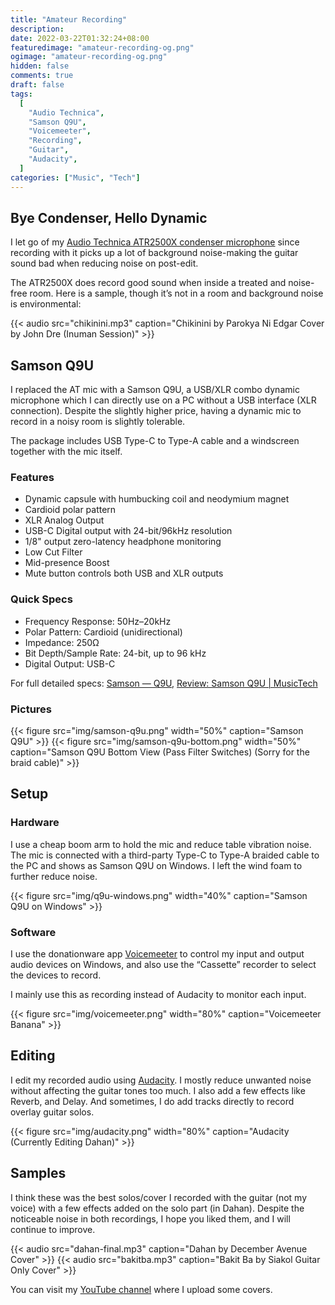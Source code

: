 ```yaml
---
title: "Amateur Recording"
description:
date: 2022-03-22T01:32:24+08:00
featuredimage: "amateur-recording-og.png"
ogimage: "amateur-recording-og.png"
hidden: false
comments: true
draft: false
tags:
  [
    "Audio Technica",
    "Samson Q9U",
    "Voicemeeter",
    "Recording",
    "Guitar",
    "Audacity",
  ]
categories: ["Music", "Tech"]
---
```


## Bye Condenser, Hello Dynamic

I let go of my [Audio Technica ATR2500X condenser microphone](https://reddavid.me/mobile-game-streaming/#hardware) since recording with it picks up a lot of background noise-making the guitar sound bad when reducing noise on post-edit.

The ATR2500X does record good sound when inside a treated and noise-free room. Here is a sample, though it’s not in a room and background noise is environmental:

{{< audio src="chikinini.mp3" caption="Chikinini by Parokya Ni Edgar Cover by John Dre (Inuman Session)" >}}

## Samson Q9U

I replaced the AT mic with a Samson Q9U, a USB/XLR combo dynamic microphone which I can directly use on a PC without a USB interface (XLR connection). Despite the slightly higher price, having a dynamic mic to record in a noisy room is slightly tolerable.

The package includes USB Type-C to Type-A cable and a windscreen together with the mic itself.

### Features

- Dynamic capsule with humbucking coil and neodymium magnet
- Cardioid polar pattern
- XLR Analog Output
- USB-C Digital output with 24-bit/96kHz resolution
- 1/8" output zero-latency headphone monitoring
- Low Cut Filter
- Mid-presence Boost
- Mute button controls both USB and XLR outputs

### Quick Specs

- Frequency Response: 50Hz–20kHz
- Polar Pattern: Cardioid (unidirectional)
- Impedance: 250Ω
- Bit Depth/Sample Rate: 24-bit, up to 96 kHz
- Digital Output: USB-C

For full detailed specs: [Samson — Q9U](http://www.samsontech.com/samson/products/microphones/dynamic-microphones/q9u/), [Review: Samson Q9U | MusicTech](https://musictech.com/reviews/studio-recording-gear/review-samson-q9u/)

### Pictures

{{< figure src="img/samson-q9u.png" width="50%" caption="Samson Q9U" >}}
{{< figure src="img/samson-q9u-bottom.png" width="50%" caption="Samson Q9U Bottom View (Pass Filter Switches) (Sorry for the braid cable)" >}}

## Setup

### Hardware

I use a cheap boom arm to hold the mic and reduce table vibration noise. The mic is connected with a third-party Type-C to Type-A braided cable to the PC and shows as Samson Q9U on Windows. I left the wind foam to further reduce noise.

{{< figure src="img/q9u-windows.png" width="40%" caption="Samson Q9U on Windows" >}}

### Software

I use the donationware app [Voicemeeter](https://voicemeeter.com/) to control my input and output audio devices on Windows, and also use the “Cassette” recorder to select the devices to record.

I mainly use this as recording instead of Audacity to monitor each input.

{{< figure src="img/voicemeeter.png" width="80%" caption="Voicemeeter Banana" >}}

## Editing

I edit my recorded audio using [Audacity](https://www.audacityteam.org/). I mostly reduce unwanted noise without affecting the guitar tones too much. I also add a few effects like Reverb, and Delay. And sometimes, I do add tracks directly to record overlay guitar solos.

{{< figure src="img/audacity.png" width="80%" caption="Audacity (Currently Editing Dahan)" >}}

## Samples

I think these was the best solos/cover I recorded with the guitar (not my voice) with a few effects added on the solo part (in Dahan). Despite the noticeable noise in both recordings, I hope you liked them, and I will continue to improve.

{{< audio src="dahan-final.mp3" caption="Dahan by December Avenue Cover" >}}
{{< audio src="bakitba.mp3" caption="Bakit Ba by Siakol Guitar Only Cover" >}}

You can visit my [YouTube channel](https://youtube.com/RedDavid) where I upload some covers.
